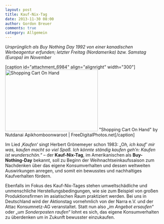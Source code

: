 ```yaml
---
layout: post
title: Kauf-Nix-Tag
date: 2013-11-30 08:00
author: Gordon Breuer
comments: true
category: Allgemein
---
```

<em>Ursprünglich als Buy Nothing Day 1992 von einer kanadischen Werbeagentur erfunden; letzter Freitag (Nordamerika) bzw. Samstag (Europa) im November</em>

[caption id="attachment_6984" align="alignright" width="300"]<img class="size-medium wp-image-6984" alt="Shopping Cart On Hand" src="http://anheledirwp.blob.core.windows.net/wordpress/2013/11/ID-10024878-300x199.jpg" width="300" height="199" /> "Shopping Cart On Hand" by Nutdanai Apikhomboonwaroot | FreeDigitalPhotos.net[/caption]

Im Lied ‚<em>Kaufen</em>‘ singt Herbert Grönemeyer schon 1983: „O<em>h, ich kauf' mir was, kaufen macht so viel Spaß. Ich könnte ständig kaufen geh’n: Kaufen ist wunderschön.</em>“ – der <strong>Kauf-Nix-Tag</strong>, im Amerikanischen als <strong>Buy-Nothing-Day</strong> bekannt, soll zu Beginn der Weihnachtseinkaufssaison zum Nachdenken über das eigene Konsumverhalten und dessen weltweiten Auswirkungen anregen, und somit ein bewusstes und nachhaltiges Kaufverhalten fördern.

Ebenfalls im Fokus des Kauf-Nix-Tages stehen umweltschädliche und unmenschliche Herstellungsbedingungen, wie sie zum Beispiel von großen Produktionsfirmen im asiatischen Raum praktiziert werden. Bei uns in Deutschland wird der Aktionstag vornehmlich von der Narra e.V. und der Attac Konsumnetz-AG veranstaltet. Statt nun also „<em>im Angebot ersaufen</em>“ oder „u<em>m Sonderposten raufen</em>“ lohnt es sich, das eigene Konsumverhalten zu überdenken um in Zukunft bewusster einzukaufen.
